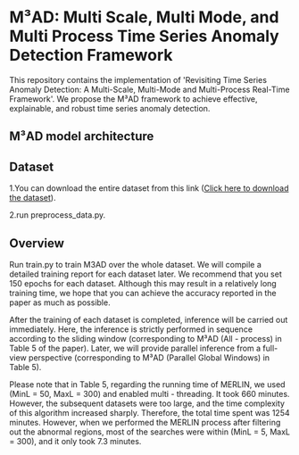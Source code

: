﻿# M³AD: Multi Scale, Multi Mode, and Multi Process Time Series Anomaly Detection Framework
This repository contains the implementation of 'Revisiting Time Series Anomaly Detection: A Multi-Scale,
 Multi-Mode and Multi-Process Real-Time Framework'. We propose the M³AD framework to achieve effective, explainable, and robust time series anomaly detection.
## M³AD model architecture


## Dataset
1.You can download the entire dataset from this link ([Click here to download the dataset](https://github.com/pseudo-Skye/Data-Smith/blob/master/TSAD%20Dataset/cleaned_dataset/cleaned_dataset.zip)).

2.run preprocess_data.py.

## Overview
Run train.py to train M3AD over the whole dataset. We will compile a detailed training report for each dataset later. We recommend that you set 150 epochs for each dataset. Although this may result in a relatively long training time, we hope that you can achieve the accuracy reported in the paper as much as possible.

After the training of each dataset is completed, inference will be carried out immediately. Here, the inference is strictly performed in sequence according to the sliding window (corresponding to M³AD (All - process) in Table 5 of the paper). Later, we will provide parallel inference from a full-view perspective (corresponding to M³AD (Parallel Global Windows) in Table 5).

Please note that in Table 5, regarding the running time of MERLIN, we used (MinL = 50, MaxL = 300) and enabled multi - threading. It took 660 minutes. However, the subsequent datasets were too large, and the time complexity of this algorithm increased sharply.  Therefore, the total time spent was 1254 minutes. However, when we performed the MERLIN process after filtering out the abnormal regions, most of the searches were within (MinL = 5, MaxL = 300), and it only took 7.3 minutes.


